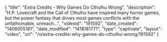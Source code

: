 {
    "title": "Extra Credits - Why Games Do Cthulhu Wrong",
    "description": "H.P. Lovecraft and the Call of Cthulhu have inspired many horror games, but the power fantasy that drives most games conflicts with the unfathomable, unreach...",
    "videoid": "191592",
    "date_created": "1406055181",
    "date_modified": "1418181771",
    "type": "captivate",
    "layout": "video",
    "url": "\/v\/extra-credits-why-games-do-cthulhu-wrong\/191592"
}